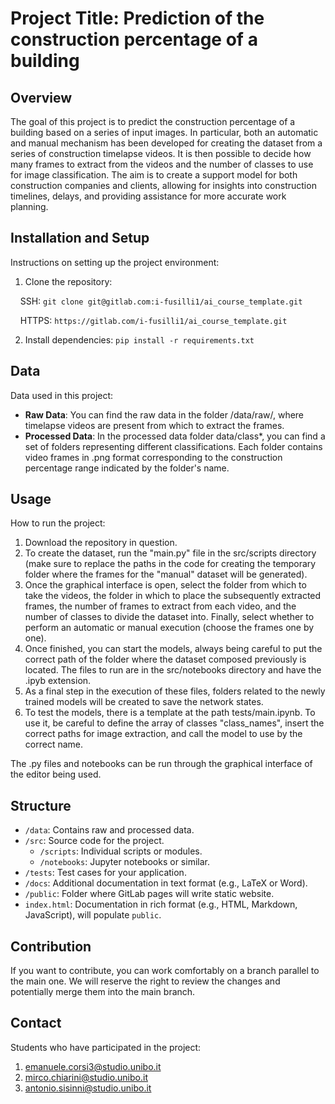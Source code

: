 # Project Title: Prediction of the construction percentage of a building

## Overview
The goal of this project is to predict the construction percentage of a building based on a series of input images. In particular, both an automatic and manual mechanism has been developed for creating the dataset from a series of construction timelapse videos. It is then possible to decide how many frames to extract from the videos and the number of classes to use for image classification. The aim is to create a support model for both construction companies and clients, allowing for insights into construction timelines, delays, and providing assistance for more accurate work planning.

## Installation and Setup
Instructions on setting up the project environment:
1. Clone the repository: 

 &nbsp;&nbsp;&nbsp;&nbsp;SSH: `git clone git@gitlab.com:i-fusilli1/ai_course_template.git` 

 &nbsp;&nbsp;&nbsp;&nbsp;HTTPS: `https://gitlab.com/i-fusilli1/ai_course_template.git`

2. Install dependencies: `pip install -r requirements.txt`

## Data
Data used in this project:
- **Raw Data**: You can find the raw data in the folder /data/raw/, where timelapse videos are present from which to extract the frames.
- **Processed Data**: In the processed data folder data/class*, you can find a set of folders representing different classifications. Each folder contains video frames in .png format corresponding to the construction percentage range indicated by the folder's name.

## Usage
How to run the project:
1. Download the repository in question.
2. To create the dataset, run the "main.py" file in the src/scripts directory (make sure to replace the paths in the code for creating the temporary folder where the frames for the "manual" dataset will be generated).
3. Once the graphical interface is open, select the folder from which to take the videos, the folder in which to place the subsequently extracted frames, the number of frames to extract from each video, and the number of classes to divide the dataset into. Finally, select whether to perform an automatic or manual execution (choose the frames one by one).
4. Once finished, you can start the models, always being careful to put the correct path of the folder where the dataset composed previously is located. The files to run are in the src/notebooks directory and have the .ipyb extension.
5. As a final step in the execution of these files, folders related to the newly trained models will be created to save the network states.
6. To test the models, there is a template at the path tests/main.ipynb. To use it, be careful to define the array of classes "class_names", insert the correct paths for image extraction, and call the model to use by the correct name.

The .py files and notebooks can be run through the graphical interface of the editor being used.

## Structure
- `/data`: Contains raw and processed data.
- `/src`: Source code for the project.
  - `/scripts`: Individual scripts or modules.
  - `/notebooks`: Jupyter notebooks or similar.
- `/tests`: Test cases for your application.
- `/docs`: Additional documentation in text format (e.g., LaTeX or Word).
- `/public`: Folder where GitLab pages will write static website. 
- `index.html`: Documentation in rich format (e.g., HTML, Markdown, JavaScript), will populate `public`.

## Contribution
If you want to contribute, you can work comfortably on a branch parallel to the main one. We will reserve the right to review the changes and potentially merge them into the main branch.

## Contact
Students who have participated in the project:
1. emanuele.corsi3@studio.unibo.it
2. mirco.chiarini@studio.unibo.it
3. antonio.sisinni@studio.unibo.it
